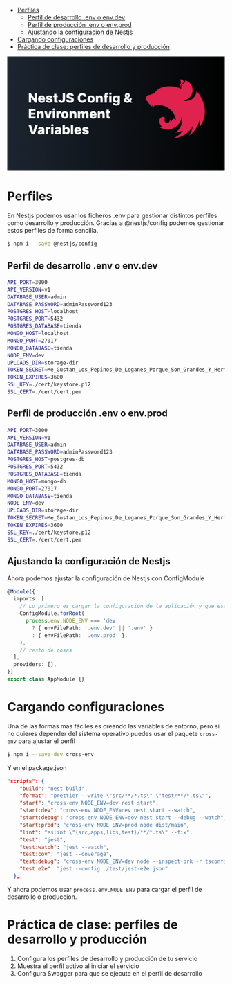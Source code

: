 - [Perfiles](#perfiles)
  - [Perfil de desarrollo .env o env.dev](#perfil-de-desarrollo-env-o-envdev)
  - [Perfil de producción .env o env.prod](#perfil-de-producción-env-o-envprod)
  - [Ajustando la configuración de Nestjs](#ajustando-la-configuración-de-nestjs)
- [Cargando configuraciones](#cargando-configuraciones)
- [Práctica de clase: perfiles de desarrollo y producción](#práctica-de-clase-perfiles-de-desarrollo-y-producción)

![](images/13-banner.png)

# Perfiles
En Nestjs podemos usar los ficheros .env para gestionar distintos perfiles como desarrollo y producción. Gracias a @nestjs/config podemos gestionar estos perfiles de forma sencilla.

```bash
$ npm i --save @nestjs/config
```

## Perfil de desarrollo .env o env.dev

```bash
API_PORT=3000
API_VERSION=v1
DATABASE_USER=admin
DATABASE_PASSWORD=adminPassword123
POSTGRES_HOST=localhost
POSTGRES_PORT=5432
POSTGRES_DATABASE=tienda
MONGO_HOST=localhost
MONGO_PORT=27017
MONGO_DATABASE=tienda
NODE_ENV=dev
UPLOADS_DIR=storage-dir
TOKEN_SECRET=Me_Gustan_Los_Pepinos_De_Leganes_Porque_Son_Grandes_Y_Hermosos
TOKEN_EXPIRES=3600
SSL_KEY=./cert/keystore.p12
SSL_CERT=./cert/cert.pem
```

## Perfil de producción .env o env.prod

```bash
API_PORT=3000
API_VERSION=v1
DATABASE_USER=admin
DATABASE_PASSWORD=adminPassword123
POSTGRES_HOST=postgres-db
POSTGRES_PORT=5432
POSTGRES_DATABASE=tienda
MONGO_HOST=mongo-db
MONGO_PORT=27017
MONGO_DATABASE=tienda
NODE_ENV=dev
UPLOADS_DIR=storage-dir
TOKEN_SECRET=Me_Gustan_Los_Pepinos_De_Leganes_Porque_Son_Grandes_Y_Hermosos
TOKEN_EXPIRES=3600
SSL_KEY=./cert/keystore.p12
SSL_CERT=./cert/cert.pem
```

## Ajustando la configuración de Nestjs
Ahora podemos ajustar la configuración de Nestjs con ConfigModule

```typescript
@Module({
  imports: [
    // Lo primero es cargar la configuración de la aplicación y que esta esté disponible en el módulo raíz
    ConfigModule.forRoot(
      process.env.NODE_ENV === 'dev'
        ? { envFilePath: '.env.dev' || '.env' }
        : { envFilePath: '.env.prod' },
    ),
    // resto de cosas
  ],
  providers: [],
})
export class AppModule {}
```

# Cargando configuraciones

Una de las formas mas fáciles es creando las variables de entorno, pero si no quieres depender del sistema operativo puedes usar el paquete `cross-env` para ajustar el perfil

```bash
$ npm i --save-dev cross-env
```

Y en el package.json

```json
"scripts": {
    "build": "nest build",
    "format": "prettier --write \"src/**/*.ts\" \"test/**/*.ts\"",
    "start": "cross-env NODE_ENV=dev nest start",
    "start:dev": "cross-env NODE_ENV=dev nest start --watch",
    "start:debug": "cross-env NODE_ENV=dev nest start --debug --watch",
    "start:prod": "cross-env NODE_ENV=prod node dist/main",
    "lint": "eslint \"{src,apps,libs,test}/**/*.ts\" --fix",
    "test": "jest",
    "test:watch": "jest --watch",
    "test:cov": "jest --coverage",
    "test:debug": "cross-env NODE_ENV=dev node --inspect-brk -r tsconfig-paths/register -r ts-node/register node_modules/.bin/jest --runInBand",
    "test:e2e": "jest --config ./test/jest-e2e.json"
  },
```	

Y ahora podemos usar `process.env.NODE_ENV` para cargar el perfil de desarrollo o producción.

# Práctica de clase: perfiles de desarrollo y producción
1. Configura los perfiles de desarrollo y producción de tu servicio
2. Muestra el perfil activo al iniciar el servicio
3. Configura Swagger para que se ejecute en el perfil de desarrollo